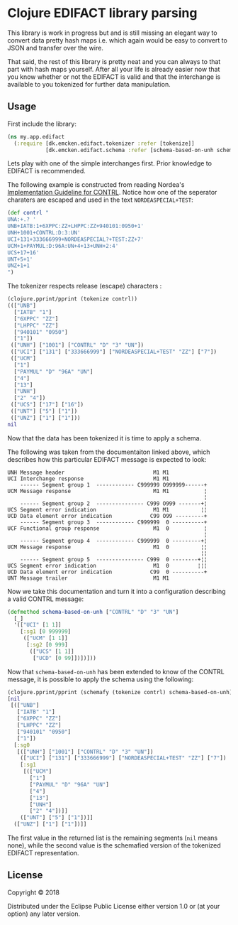#  Clojure EDIFACT library parsing

This library is work in progress but and is still missing an elegant way to
convert data pretty hash maps i.e. which again would be easy to convert to JSON
and transfer over the wire.

That said, the rest of this library is pretty neat and you can always to that
part with hash maps yourself. After all your life is already easier now that you
know whether or not the EDIFACT is valid and that the interchange is available
to you tokenized for further data manipulation.


## Usage

First include the library:

```clojure
(ns my.app.edifact
  (:require [dk.emcken.edifact.tokenizer :refer [tokenize]]
            [dk.emcken.edifact.schema :refer [schema-based-on-unh schemafy]]))
```

Lets play with one of the simple interchanges first. Prior knowledge to EDIFACT
is recommended.

The following example is constructed from reading Nordea's [Implementation
Guideline for CONTRL][1]. Notice how one of the seperator charaters are escaped
and used in the text `NORDEASPECIAL+TEST`:

[1]: https://www.nordea.com/Images/33-47010/eGateway-CONTRL_12.pdf

```clojure
(def contrl "
UNA:+.? '
UNB+IATB:1+6XPPC:ZZ+LHPPC:ZZ+940101:0950+1'
UNH+1001+CONTRL:D:3:UN'
UCI+131+333666999+NORDEASPECIAL?+TEST:ZZ+7'
UCM+1+PAYMUL:D:96A:UN+4+13+UNH+2:4'
UCS+17+16'
UNT+5+1'
UNZ+1+1
")
```

The tokenizer respects release (escape) characters :

```clojure
(clojure.pprint/pprint (tokenize contrl))
((["UNB"]
  ["IATB" "1"]
  ["6XPPC" "ZZ"]
  ["LHPPC" "ZZ"]
  ["940101" "0950"]
  ["1"])
 (["UNH"] ["1001"] ["CONTRL" "D" "3" "UN"])
 (["UCI"] ["131"] ["333666999"] ["NORDEASPECIAL+TEST" "ZZ"] ["7"])
 (["UCM"]
  ["1"]
  ["PAYMUL" "D" "96A" "UN"]
  ["4"]
  ["13"]
  ["UNH"]
  ["2" "4"])
 (["UCS"] ["17"] ["16"])
 (["UNT"] ["5"] ["1"])
 (["UNZ"] ["1"] ["1"]))
nil
```


Now that the data has been tokenized it is time to apply a schema.

The following was taken from the documentaiton linked above, which describes how
this particular EDIFACT message is expected to look:

```
UNH Message header                            M1 M1
UCI Interchange response                      M1 M1
    ------ Segment group 1  ------------ C999999 O999999------+
UCM Message response                          M1 M1           ¦
                                                              ¦
    ------ Segment group 2  --------------- C999 O999 -------+¦
UCS Segment error indication                  M1 M1          ¦¦
UCD Data element error indication            C99 O99 ---------+
    ------ Segment group 3  ------------ C999999  0 ----------+
UCF Functional group response                 M1  0           ¦
                                                              ¦
    ------ Segment group 4  ------------ C999999  0 ---------+¦
UCM Message response                          M1  0          ¦¦
                                                             ¦¦
    ------ Segment group 5  --------------- C999  0 --------+¦¦
UCS Segment error indication                  M1  0         ¦¦¦
UCD Data element error indication            C99  0 ----------+
UNT Message trailer                           M1 M1
```

Now we take this documentation and turn it into a configuration describing a
valid CONTRL message:

```clojure
(defmethod schema-based-on-unh ["CONTRL" "D" "3" "UN"]
  [_]
  '(["UCI" [1 1]]
    [:sg1 [0 999999]
     (["UCM" [1 1]]
      [:sg2 [0 999]
       (["UCS" [1 1]]
        ["UCD" [0 99]])])]))
```

Now that `schema-based-on-unh` has been extended to know of the CONTRL message,
it is possible to apply the schema using the following:

```clojure
(clojure.pprint/pprint (schemafy (tokenize contrl) schema-based-on-unh))
[nil
 [(["UNB"]
   ["IATB" "1"]
   ["6XPPC" "ZZ"]
   ["LHPPC" "ZZ"]
   ["940101" "0950"]
   ["1"])
  [:sg0
   [(["UNH"] ["1001"] ["CONTRL" "D" "3" "UN"])
    (["UCI"] ["131"] ["333666999"] ["NORDEASPECIAL+TEST" "ZZ"] ["7"])
    [:sg1
     [(["UCM"]
       ["1"]
       ["PAYMUL" "D" "96A" "UN"]
       ["4"]
       ["13"]
       ["UNH"]
       ["2" "4"])]]
    (["UNT"] ["5"] ["1"])]]
  (["UNZ"] ["1"] ["1"])]]
```

The first value in the returned list is the remaining segments (`nil` means
none), while the second value is the schemafied version of the tokenized EDIFACT
representation.


## License

Copyright © 2018

Distributed under the Eclipse Public License either version 1.0 or (at
your option) any later version.
